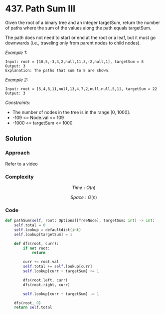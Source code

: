 # 437. Path Sum III
Given the root of a binary tree and an integer targetSum, return the number of paths where the sum of the values along the path equals targetSum.

The path does not need to start or end at the root or a leaf, but it must go downwards (i.e., traveling only from parent nodes to child nodes).

*Example 1:*

```
Input: root = [10,5,-3,3,2,null,11,3,-2,null,1], targetSum = 8
Output: 3
Explanation: The paths that sum to 8 are shown.
```

*Example 2:*

```
Input: root = [5,4,8,11,null,13,4,7,2,null,null,5,1], targetSum = 22
Output: 3
```

*Constraints:*

* The number of nodes in the tree is in the range [0, 1000].
* -109 <= Node.val <= 109
* -1000 <= targetSum <= 1000


## Solution

### Approach
Refer to a video

### Complexity
$$Time: O(n)$$

$$Space: O(n)$$

### Code
```py
def pathSum(self, root: Optional[TreeNode], targetSum: int) -> int:
    self.total = 0
    self.lookup = defaultdict(int)
    self.lookup[targetSum] = 1

    def dfs(root, curr):
        if not root:
            return 

        curr += root.val
        self.total += self.lookup[curr]
        self.lookup[curr + targetSum] += 1

        dfs(root.left, curr)
        dfs(root.right, curr)

        self.lookup[curr + targetSum] -= 1

    dfs(root, 0)
    return self.total
```

